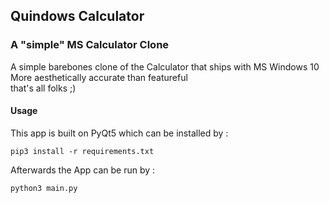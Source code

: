 ## Quindows Calculator

### A "simple" MS Calculator Clone
A simple barebones clone of the Calculator that ships with MS Windows 10  
More aesthetically accurate than featureful  
that's all folks ;)

#### Usage
This app is built on PyQt5 which can be installed by :
```
pip3 install -r requirements.txt
```

Afterwards the App can be run by :
```
python3 main.py
```
